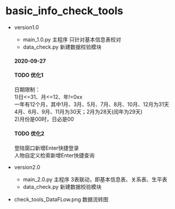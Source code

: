 # basic_info_check_tools

*   version1.0
    * main_1.0.py  主程序      只针对基本信息表校对
    * data_check.py  新建数据校验模块
    #### 2020-09-27
    #### TODO 优化1
    日期限制：<br>
    1)日<=31、月<=12、年!=0xx<br>
    一年有12个月，其中1月、3月、5月、7月、8月、10月、12月为31天<br>
    4月、6月、9月、11月为30天；2月为28天(闰年为29天)<br>
    2)月份是00时，日必是00<br>
    #### TODO 优化2
    登陆窗口新增Enter快捷登录<br>
    人物自定义检索新增Enter快捷查询
    
*   version2.0
    * main_2.0.py  主程序      3表联动，即基本信息表、关系表、生平表
    * data_check.py  新建数据校验模块
*   check_tools_DataFLow.png  数据流转图


  
